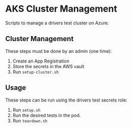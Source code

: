 # AKS Cluster Management

Scripts to manage a drivers test cluster on Azure.

## Cluster Management

These steps must be done by an admin (one time):

1. Create an App Registration
2. Store the secrets in the AWS vault
3. Run `setup-cluster.sh`

## Usage

These steps can be run using the drivers test secrets role:

1. Run `setup.sh`
2. Run the desired tests in the pod.
3. Run `teardown.sh`
